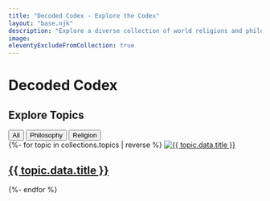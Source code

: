 ```yaml
---
title: "Decoded Codex - Explore the Codex"
layout: "base.njk"
description: "Explore a diverse collection of world religions and philosophies. Decoded Codex is your guide to understanding the rich tapestry of human belief and wisdom, from ancient traditions to modern schools of thought."
image:
eleventyExcludeFromCollection: true
---
```


# Decoded Codex 

## Explore Topics

<div id="search"></div>

<div id="filter-buttons">
  <button class="filter-btn active" data-filter="all">All</button>
  <button class="filter-btn" data-filter="philosophy">Philosophy</button>
  <button class="filter-btn" data-filter="religion">Religion</button>
  </div>

<div id="topic-grid">
  {%- for topic in collections.topics | reverse %}
      <a href="{{ topic.url }}" class="topic-card" data-tags="{{ topic.data.tags | join | downcase }}">
        <img src="{{ topic.data.image }}" alt="{{ topic.data.title }}">
        <div class="topic-card-content">
          <h2>{{ topic.data.title }}</h2>
        </div>
      </a>
  {%- endfor %}
</div>
